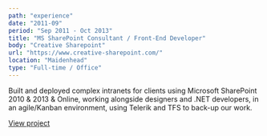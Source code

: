 ```yaml
---
path: "experience"
date: "2011-09"
period: "Sep 2011 - Oct 2013"
title: "MS SharePoint Consultant / Front-End Developer"
body: "Creative Sharepoint"
url: "https://www.creative-sharepoint.com/"
location: "Maidenhead"
type: "Full-time / Office"
---
```

Built and deployed complex intranets for clients using Microsoft SharePoint 2010 & 2013 & Online, working alongside designers and .NET developers, in an agile/Kanban environment, using Telerik and TFS to back-up our work.

[View project](/projects/creative-sharepoint/)